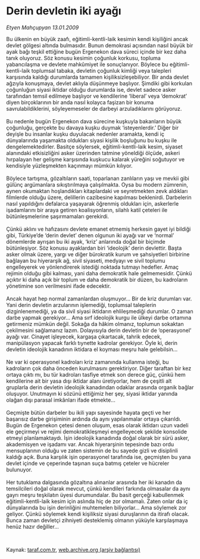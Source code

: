 # Derin devletin iki ayağı

*Etyen Mahçupyan 13.01.2009*

<div class="taraf_structure_2col_1zq">
<div class="margen_n">



 <p>Bu ülkenin en büyük zaafı, eğitimli-kentli-laik kesimin kendi kişiliğini ancak devlet gölgesi altında bulmasıdır. Bunun demokrasi açısından nasıl büyük bir ayak bağı teşkil ettiğine bugün Ergenekon dava süreci içinde bir kez daha tanık oluyoruz. Söz konusu kesimin çoğunluk korkusu, topluma yabancılaşma ve devlete mahkûmiyet ile sonuçlanıyor. Böylece bu eğitimli-kentli-laik toplumsal tabaka, devletin çoğunluk kimliği veya talepleri karşısında kaldığı durumlarda tamamen kişiliksizleşebiliyor. Bir anda devlet ağzıyla konuşmaya, devlet aklıyla düşünmeye başlıyor. Şimdiki gibi korkulan çoğunluğun siyasi iktidar olduğu durumlarda ise, devlet sadece asker tarafından temsil edilmeye başlıyor ve kendilerine ‘liberal’ veya ‘demokrat’ diyen birçoklarının bir anda nasıl kolayca faşizan bir konuma savrulabildiklerini, söyleyemeseler de darbeyi arzuladıklarını görüyoruz. <br/><br/>Bu nedenle bugün Ergenekon dava sürecine kuşkuyla bakanların büyük çoğunluğu, gerçekte bu davaya kuşku duymak ‘isteyenlerdir.’ Diğer bir deyişle bu insanlar kuşku duyulacak nedenler aramakta, kendi iç dünyalarında yaşamakta oldukları siyasi kişilik boşluğunu bu kuşku ile dengelemektedirler. Basitçe söylersek, eğitimli-kentli-laik kesim, siyaset alanındaki etkisizliğini asker üzerinden tatmine yöneldiği ölçüde, askeri hırpalayan her gelişme karşısında kuşkucu kalarak yüreğini soğutuyor ve kendisiyle yüzleşmekten kaçınmayı mümkün kılıyor. <br/><br/>Böylece tartışma, gözaltıların saati, toparlanan zanlıların yaşı ve mevkii gibi gülünç argümanlara sıkıştırılmaya çalışılmakta. Oysa bu modern zümrenin, aynen okumaktan hoşlandıkları kitaplardaki ve seyretmekten zevk aldıkları filmlerde olduğu üzere, delillerin cazibesine kapılması beklenirdi. Darbelerin nasıl yapıldığını defalarca yaşayarak öğrenmiş oldukları için, askerlerle işadamlarını bir araya getiren koalisyonların, silahlı katil çeteleri ile bütünleşmelerine şaşırmamaları gerekirdi. <br/><br/>Çünkü aklını ve hafızasını devlete emanet etmemiş herkesin gayet iyi bildiği gibi, Türkiye’de ‘derin devlet’ denen olgunun iki ayağı var ve ‘normal’ dönemlerde ayrışan bu iki ayak, ‘kriz’ anlarında doğal bir biçimde bütünleşiyor. Söz konusu ayaklardan biri ‘ideolojik’ derin devlettir. Başta asker olmak üzere, yargı ve diğer bürokratik kurum ve şahsiyetleri birbirine bağlayan bu hiyerarşik ağ, sivil siyaseti, medyayı ve sivil toplumu engelleyerek ve yönlendirerek istediği noktada tutmayı hedefler. Amaç rejimin olduğu gibi kalması, yani daha demokratik hale gelmemesidir. Çünkü açıktır ki daha açık bir toplum ve daha demokratik bir düzen, bu kadroların yönetimine son verilmesini ifade edecektir. <br/><br/>Ancak hayat hep normal zamanlardan oluşmuyor... Bir de kriz durumları var. Yani derin devletin arzularının işlemediği, toplumsal taleplerin dizginlenemediği, ya da sivil siyasi iktidarın ehlileşmediği durumlar. O zaman darbe yapmak gerekiyor... Ama sırf ideolojik kurgu ile ülkeyi darbe ortamına getirmeniz mümkün değil. Sokağa da hâkim olmanız, toplumun sokaktan çekilmesini sağlamanız lazım. Dolayısıyla derin devletin bir de ‘operasyonel’ ayağı var. Cinayet işleyecek, kargaşa çıkartacak, tahrik edecek, manipülasyon yapacak farklı tıynette kadrolar gerekiyor. Öyle ki, derin devletin ideolojik kanadının iktidara el koyması meşru hale gelebilsin... <br/><br/>Ne var ki operasyonel kadroları kriz zamanında kullanma isteği, bu kadroların çok daha önceden kurulmasını gerektiriyor. Diğer taraftan bir kez ortaya çıktı mı, bu tür kadroları tasfiye etmek son derece güç, çünkü hem kendilerine ait bir yasa dışı iktidar alanı üretiyorlar, hem de çeşitli alt gruplarla derin devletin ideolojik kanadından odaklar arasında organik bağlar oluşuyor. Unutmayın ki sözünü ettiğimiz her şey, siyasi iktidar yanında olağan dışı parasal imkânları ifade etmekte... <br/><br/>Geçmişte bütün darbeler bu ikili yapı sayesinde hayata geçti ve her başarısız darbe girişiminin ardında da aynı yapılanmalar ortaya çıkarıldı. Bugün de Ergenekon çetesi denen oluşum, esas olarak iktidarı uzun vadeli ele geçirmeyi ve rejimi demokratikleşmeyi engelleyecek şekilde konsolide etmeyi planlamaktaydı. İşin ideolojik kanadında doğal olarak bir sürü asker, akademisyen ve işadamı var. Ancak hiyerarşinin tepesinde bazı ordu mensuplarının olduğu ve zaten sistemin de bu sayede gizli ve disiplinli kaldığı açık. Buna karşılık işin operasyonel tarafında ise, geçmişten bu yana devlet içinde ve çeperinde taşınan suça batmış çeteler ve hücreler bulunuyor. <br/><br/>Her tutuklama dalgasında gözaltına alınanlar arasında her iki kanadın da temsilcileri doğal olarak mevcut, çünkü kendileri farkında olmasalar da aynı gayrı meşru teşkilatın üyesi durumundalar. Bu basit gerçeği kabullenmek eğitimli-kentli-laik kesim için aslında hiç de zor olmamalı. Zaten onlar da iç dünyalarında bu işin derinliğini muhtemelen biliyorlar... Ama söylemek zor geliyor. Çünkü söylemek kendi kişiliksiz siyasi duruşlarının da itirafı olacak. Bunca zaman devletçi zihniyeti desteklemiş olmanın yüküyle karşılaşmaya henüz hazır değiller...</p>

<br/>


<div id="taraf_not">
</div>

</div>


</div>

Kaynak: [taraf.com.tr](http://taraf.com.tr:80/makale/3534.htm), [web.archive.org (arşiv bağlantısı)](http://web.archive.org/web/20090203095041/http://taraf.com.tr:80/makale/3534.htm)
